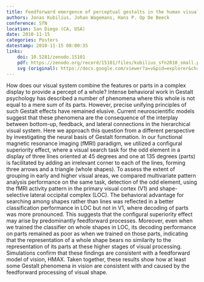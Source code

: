 ```yaml
---
title: Feedforward emergence of perceptual gestalts in the human visual cortex
authors: Jonas Kubilius, Johan Wagemans, Hans P. Op De Beeck
conference: SfN
location: San Diego (CA, USA)
date: 2010-11-15
categories: Posters
datestamp: 2010-11-15 08:00:35
links:
    doi: 10.5281/zenodo.15101
    pdf: https://zenodo.org/record/15101/files/kubilius_sfn2010_small.pdf
    svg (original): https://docs.google.com/viewer?a=v&pid=explorer&chrome=true&srcid=0B8XUj38c04GBYmE0ZjBmZGMtZDUzNC00Y2U1LTllZDMtMmYyNjNmYTFmNzA0&hl=lt
---
```


How does our visual system combine the features or parts in a complex display to provide a percept of a whole? Intense behavioral work in Gestalt psychology has described a number of phenomena where this whole is not equal to a mere sum of its parts. However, precise unifying principles of such Gestalt effects have remained elusive. Current neuroscientific models suggest that these phenomena are the consequence of the interplay between bottom-up, feedback, and lateral connections in the hierarchical visual system. Here we approach this question from a different perspective by investigating the neural basis of Gestalt formation. In our functional magnetic resonance imaging (fMRI) paradigm, we utilized a configural superiority effect, where a visual search task for the odd element in a display of three lines oriented at 45 degrees and one at 135 degrees (parts) is facilitated by adding an irrelevant corner to each of the lines, forming three arrows and a triangle (whole shapes). To assess the extent of grouping in early and higher visual areas, we compared multivariate pattern analysis performance on the same task, detection of the odd element, using the fMRI activity pattern in the primary visual cortex (V1) and shape-selective lateral occipital complex (LOC). The behavioral advantage for searching among shapes rather than lines was reflected in a better classification performance in LOC but not in V1, where decoding of parts was more pronounced. This suggests that the configural superiority effect may arise by predominantly feedforward processes. Moreover, even when we trained the classifier on whole shapes in LOC, its decoding performance on parts remained as poor as when we trained on those parts, indicating that the representation of a whole shape bears no similarity to the representation of its parts at these higher stages of visual processing. Simulations confirm that these findings are consistent with a feedforward model of vision, HMAX. Taken together, these results show how at least some Gestalt phenomena in vision are consistent with and caused by the feedforward processing of visual shape.
